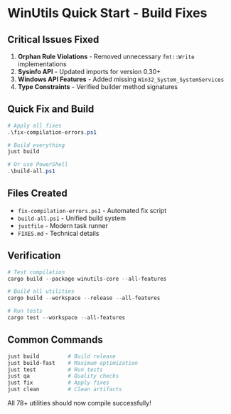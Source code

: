# WinUtils Quick Start - Build Fixes

## Critical Issues Fixed

1. **Orphan Rule Violations** - Removed unnecessary `fmt::Write` implementations
1. **Sysinfo API** - Updated imports for version 0.30+
1. **Windows API Features** - Added missing `Win32_System_SystemServices`
1. **Type Constraints** - Verified builder method signatures

## Quick Fix and Build

```powershell
# Apply all fixes
.\fix-compilation-errors.ps1

# Build everything
just build

# Or use PowerShell
.\build-all.ps1
```

## Files Created

- `fix-compilation-errors.ps1` - Automated fix script
- `build-all.ps1` - Unified build system
- `justfile` - Modern task runner
- `FIXES.md` - Technical details

## Verification

```powershell
# Test compilation
cargo build --package winutils-core --all-features

# Build all utilities
cargo build --workspace --release --all-features

# Run tests
cargo test --workspace --all-features
```

## Common Commands

```bash
just build         # Build release
just build-fast    # Maximum optimization
just test          # Run tests
just qa            # Quality checks
just fix           # Apply fixes
just clean         # Clean artifacts
```

All 78+ utilities should now compile successfully!
